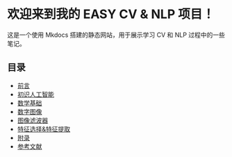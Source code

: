 # 欢迎来到我的 EASY CV & NLP 项目！

这是一个使用 Mkdocs 搭建的静态网站，用于展示学习 CV 和 NLP 过程中的一些笔记。

## 目录

<!-- TOC -->

- [前言](chapter01_preface/index.md)
- [初识人工智能](chapter02_introduction/index.md)
- [数学基础](chapter03_math_basic/index.md)
- [数字图像](chapter04_number_image/index.md)
- [图像滤波器](chapter05_image_filter/index.md)
- [特征选择&特征提取](chapter06_feature_selection_and_feature_extraction/index.md)
- [附录](chapter_appendix)
- [参考文献](chapter_reference/index.md)
